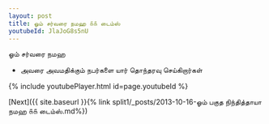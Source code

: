 ```yaml
---
layout: post
title: ஓம் சர்வரை நமஹ ௧௧ டைம்ஸ்
youtubeId: JlaJoG8s5nU
---
```

 
 
 ஓம் சர்வரை நமஹ  
 
 -  அவரை அவமதிக்கும் நபர்களை யார் தொந்தரவு செய்கிறார்கள் 
 
  
 
  
 
 
 
 
 
 


{% include youtubePlayer.html id=page.youtubeId %}
 
[Next]({{ site.baseurl }}{% link  split1/_posts/2013-10-16-ஓம் பகுத நிந்தித்தாயா நமஹ ௧௧ டைம்ஸ்.md%})
 
